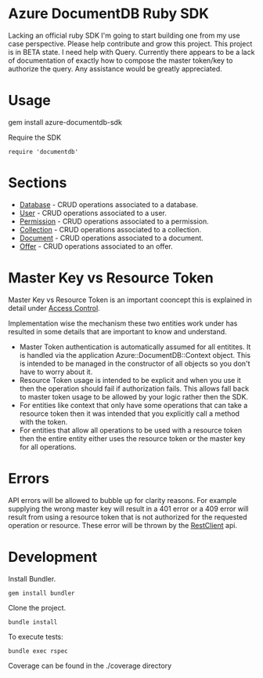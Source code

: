 # Azure DocumentDB Ruby SDK

Lacking an official ruby SDK I'm going to start building one from my use case perspective.  Please help contribute and grow this project.  This project is in BETA state.  I need help with Query.  Currently there appears to be a lack of documentation of exactly how to compose the master token/key to authorize the query.  Any assistance would be greatly appreciated.

# Usage

gem install azure-documentdb-sdk

Require the SDK

`require 'documentdb'`

# Sections

* [Database](/lib/database) - CRUD operations associated to a database.
* [User](/lib/user) - CRUD operations associated to a user.
* [Permission](/lib/permission) - CRUD operations associated to a permission.
* [Collection](/lib/collection) - CRUD operations associated to a collection.
* [Document](/lib/document) - CRUD operations associated to a document.
* [Offer](/lib/offer) - CRUD operations associated to an offer.

# Master Key vs Resource Token

Master Key vs Resource Token is an important cooncept this is explained in detail under [Access Control](https://msdn.microsoft.com/en-us/library/azure/dn783368.aspx).

Implementation wise the mechanism these two entities work under has resulted in some details that are important to know and understand.

* Master Token authentication is automatically assumed for all entitites.  It is handled via the application Azure::DocumentDB::Context object.  This is intended to be managed in the constructor of all objects so you don't have to worry about it.
* Resource Token usage is intended to be explicit and when you use it then the operation should fail if authorization fails.  This allows fall back to master token usage to be allowed by your logic rather then the SDK.
* For entities like context that only have some operations that can take a resource token then it was intended that you explicitly call a method with the token.
* For entities that allow all operations to be used with a resource token then the entire entity either uses the resource token or the master key for all operations.

# Errors

API errors will be allowed to bubble up for clarity reasons.  For example supplying the wrong master key will result in a 401 error or a 409 error will result from using a resource token that is not authorized for the requested operation or resource.  These error will be thrown by the [RestClient](https://github.com/rest-client/rest-client) api.

# Development

Install Bundler.

`gem install bundler`

Clone the project.

`bundle install`

To execute tests:

`bundle exec rspec`

Coverage can be found in the ./coverage directory
